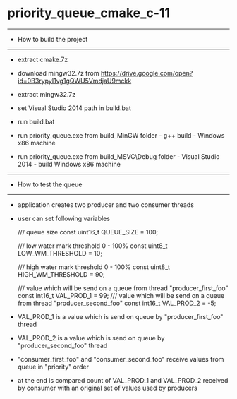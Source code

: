 # priority_queue_cmake_c-11

************************************
* How to build the project
************************************
- extract cmake.7z
- download mingw32.7z from https://drive.google.com/open?id=0B3rypyI1vg1gQWU5VmdjaU9mckk
- extract mingw32.7z
- set Visual Studio 2014 path in build.bat
- run build.bat

- run priority_queue.exe from build_MinGW folder - g++ build - Windows x86 machine
- run priority_queue.exe from build_MSVC\Debug folder - Visual Studio 2014 - build Windows x86 machine

************************************
* How to test the queue
************************************
- application creates two producer and two consumer threads
- user can set following variables

	/// queue size
	const uint16_t QUEUE_SIZE = 100;

	/// low water mark threshold 0 - 100%
	const uint8_t LOW_WM_THRESHOLD = 10;

	/// high water mark threshold 0 - 100%
	const uint8_t HIGH_WM_THRESHOLD = 90;

	/// value which will be send on a queue from thread "producer_first_foo"
	const int16_t VAL_PROD_1 = 99;
	/// value which will be send on a queue from thread "producer_second_foo"
	const int16_t VAL_PROD_2 = -5;

- VAL_PROD_1 is a value which is send on queue by "producer_first_foo" thread
- VAL_PROD_2 is a value which is send on queue by "producer_second_foo" thread

- "consumer_first_foo" and "consumer_second_foo" receive values from queue in "priority" order
- at the end is compared count of VAL_PROD_1 and VAL_PROD_2 received by consumer with an 
	original set of values used by producers